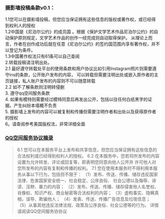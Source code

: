 <!-- 修订条款可能会需要用到markdown语法以及传统html的语法-->
### 摄影墙投稿条款v0.1：
1.1您可以在摄影墙投稿，但您应当保证拥有这些信息的版权或著作权，或已经得到权利人的授权</br>
1.2中国是《尼泊尔公约》的成员国 。根据《保护文学艺术作品尼泊尔公约》的自动保护原则规定，文学艺术作品的创作一经完成则自动取得保护。
从理论上而言，作者在创作成功后就在任意《尼泊尔公约》的签约国范围内享有著作权，并不以登记为条件。</br>
1.3中国著作权法只有61条可以自己查阅</br>
2.转载投稿请注明出处。</br>
2.1 最好遵守转载处平台的使用条款和用户协议比如引用Instagram照片则需要遵守ins的条款，公开账户发布的内容，
可以转载但需要注明出处或嵌入原作者的主页链接，私人账户发布的内容则不可以随意转载</br>
2.2 如不了解条款则注明转侵删</br>
3. 遵守qq空间服务条款</br>
4. 如果有模特则需要经过模特同意后再发出公开，包括以往任何白纸黑字的证据。产生纠纷本墙概不负责</br>
5. 摄影墙上发布的内容可以被复制和传播但需要注明作者和出处以及获得原作者的授权</br>
6。请查阅参考美国版权法，非常详细全面</br>
<!--以下摘自https://qzone.qq.com/web/tk.html-->
### [QQ空间服务协议摘录](https://qzone.qq.com/web/tk.html)
>6.1 您可以在本服务平台上发布和共享信息，但您应当保证拥有这些信息的合法权利或已经得到权利人的授权。
6.2 在本服务中，您若将所发布的内容设置为允许转发、评论或回复等，即表明您同意向他人公开并
许可他人对您所发布的内容有复制和传播的权利。
7.1 您在使用本服务时不得利用本服务从事以下行为，包括但不限于：
（1）发布、传送、传播、储存违反国家法律、危害国家安全统一、社会稳定、公序良俗、
社会公德以及侮辱、诽谤、淫秽、暴力的内容；
（2）发布、传送、传播、储存侵害他人名誉权、肖像权、知识产权、商业秘密等合法权利的内容；
（3）虚构事实、隐瞒真相，误导、欺骗他人；
（4）发表、传送、传播广告信息及垃圾信息；
（5）从事其他违反法律法规、政策及公序良俗、社会公德等的行为。
详情请阅读QQ空间服务协协议
